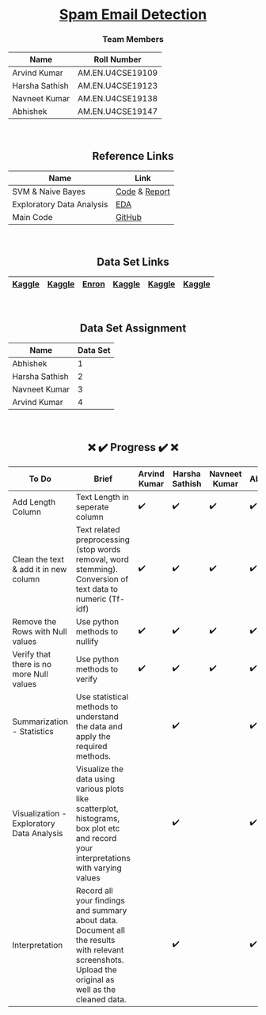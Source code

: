 <div align = "center">

# [Spam Email Detection](#)

### Team Members

| Name           | Roll Number |
|----------------|---------------|
| Arvind Kumar    | AM.EN.U4CSE19109   | 
| Harsha Sathish   | AM.EN.U4CSE19123 |  
| Navneet Kumar    | AM.EN.U4CSE19138  |  
| Abhishek   | AM.EN.U4CSE19147   |
  
  
<br/>
  
## Reference Links

| Name           | Link |
|----------------|---------------|
| SVM & Naive Bayes | [Code](https://github.com/Sumit-Rakesh/Email-Spam-Detection-classification-project-in-python/blob/main/email_spam_classifier.ipynb) & [Report](https://pythonbaba.com/python-code-for-email-spam-classification-using-machine-learning/)|
| Exploratory Data Analysis | [EDA](https://towardsdatascience.com/a-complete-exploratory-data-analysis-and-visualization-for-text-data-29fb1b96fb6a) |
| Main Code | [GitHub](https://github.com/campusx-official/sms-spam-classifier/blob/main/sms-spam-detection.ipynb) |
  
<br/>
  
## Data Set Links
  
| [Kaggle](https://www.kaggle.com/harshsinha1234/email-spam-classification) | [Kaggle](https://www.kaggle.com/venky73/spam-mails-dataset) | [Enron](http://www2.aueb.gr/users/ion/data/enron-spam/) | [Kaggle](https://www.kaggle.com/ganiyuolalekan/spam-assassin-email-classification-dataset) | [Kaggle](https://www.kaggle.com/ozlerhakan/spam-or-not-spam-dataset) | [Kaggle](https://www.kaggle.com/pramodgupta92/fraud-email-datasets) | 
|----------------|---------------|---------------|----------------|---------------|---------------|
<br/>

  
## Data Set Assignment

| Name           | Data Set |
|----------------|---------------|
| Abhishek    | 1 |
| Harsha Sathish   | 2  |  
| Navneet Kumar    | 3 |    
| Arvind Kumar   | 4 | 
  
  
<br/>
  
##  :x: :heavy_check_mark: Progress :heavy_check_mark: :x:

| To Do           | Brief | Arvind Kumar | Harsha Sathish | Navneet Kumar  | Abhishek |
|----------------|---------------|---------------|----------------|---------------|---------------|
|  Add Length Column   | Text Length in seperate column |:heavy_check_mark: |:heavy_check_mark:  | :heavy_check_mark: | :heavy_check_mark:
|  Clean the text & add it in new column  | Text related preprocessing (stop words removal, word stemming). Conversion of text data to numeric (Tf-idf) |:heavy_check_mark:  |:heavy_check_mark:  | :heavy_check_mark: | :heavy_check_mark:
|  Remove the Rows with Null values   | Use python methods to nullify |:heavy_check_mark:  |:heavy_check_mark:  |:heavy_check_mark:  |  :heavy_check_mark:
|  Verify that there is no more Null values   | Use python methods to verify |:heavy_check_mark:  |:heavy_check_mark:  |:heavy_check_mark:  | :heavy_check_mark:
|  Summarization - Statistics  | Use statistical methods to understand the data and apply the required methods. |  |:heavy_check_mark:  |  | :heavy_check_mark:
|  Visualization - Exploratory Data Analysis  | Visualize the data using various plots like scatterplot, histograms, box plot etc and record your interpretations with varying values |  |:heavy_check_mark:  |  | :heavy_check_mark:
|  Interpretation  | Record all your findings and summary about data. Document all the results with relevant screenshots. Upload the original as well as the cleaned data. |  |:heavy_check_mark:  | | :heavy_check_mark:
  
</div>

